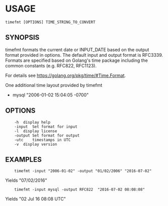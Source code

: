 
# USAGE

    timefmt [OPTIONS] TIME_STRING_TO_CONVERT

## SYNOPSIS

timefmt formats the current date or INPUT_DATE based on the output format
provided in options. The default input and  output format is RFC3339. 
Formats are specified based on Golang's time package including the
common constants (e.g. RFC822, RFC1123). 

For details see https://golang.org/pkg/time/#Time.Format.

One additional time layout provided by timefmt 
 
+ mysql "2006-01-02 15:04:05 -0700" 

## OPTIONS

```
	-h	display help
	-input	Set format for input
	-l	display license
	-output	Set format for output
	-utc	timestamps in UTC
	-v	display version
```

## EXAMPLES

```
    timefmt -input "2006-01-02" -output "01/02/2006" "2016-07-02"
```

Yields "07/02/2016"

```
    timefmt -input mysql -output RFC822  "2016-07-02 08:08:08"
```

Yields "02 Jul 16 08:08 UTC"

